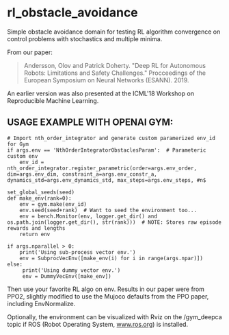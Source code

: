 # rl_obstacle_avoidance
Simple obstacle avoidance domain for testing RL algorithm convergence on control problems with stochastics and multiple minima. 

From our paper:
> Andersson, Olov and Patrick Doherty. "Deep RL for Autonomous Robots: Limitations and Safety Challenges." Procceedings of the European Symposium on Neural Networks (ESANN). 2019.

An earlier version was also presented at the ICML'18 Workshop on Reproducible Machine Learning.

## USAGE EXAMPLE WITH OPENAI GYM: ##

    # Import nth_order_integrator and generate custom paramerized env_id for Gym
    if args.env == 'NthOrderIntegratorObstaclesParam':  # Parameteric custom env
        env_id = nth_order_integrator.register_parametric(order=args.env_order, dim=args.env_dim, constraint_a=args.env_constr_a, dynamics_std=args.env_dynamics_std, max_steps=args.env_steps, #n$

    set_global_seeds(seed)
    def make_env(rank=0):
        env = gym.make(env_id) 
        env.seed(seed+rank)  # Want to seed the environment too...
        env = bench.Monitor(env, logger.get_dir() and os.path.join(logger.get_dir(), str(rank)))  # NOTE: Stores raw episode rewards and lengths
        return env

    if args.nparallel > 0:
        print('Using sub-process vector env.')
        env = SubprocVecEnv([make_env(i) for i in range(args.npar)])
    else:
         print('Using dummy vector env.')
         env = DummyVecEnv([make_env])    

 Then use your favorite RL algo on env. Results in our paper were from PPO2, slightly modified to use the Mujoco defaults from the PPO paper, including EnvNormalize.
 
 Optionally, the environment can be visualized with Rviz on the /gym_deepca topic if ROS (Robot Operating System, www.ros.org) is installed.

